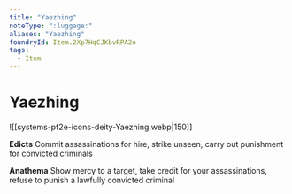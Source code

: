 ```yaml
---
title: "Yaezhing"
noteType: ":luggage:"
aliases: "Yaezhing"
foundryId: Item.2Xp7HqCJKbvRPA2o
tags:
  - Item
---
```


# Yaezhing
![[systems-pf2e-icons-deity-Yaezhing.webp|150]]

**Edicts** Commit assassinations for hire, strike unseen, carry out punishment for convicted criminals

**Anathema** Show mercy to a target, take credit for your assassinations, refuse to punish a lawfully convicted criminal
